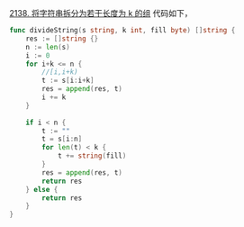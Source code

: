 [2138. 将字符串拆分为若干长度为 k 的组](https://leetcode.cn/problems/divide-a-string-into-groups-of-size-k/description/)
代码如下，
```go
func divideString(s string, k int, fill byte) []string {
    res := []string {}
    n := len(s)
    i := 0
    for i+k <= n {
        //[i,i+k)
        t := s[i:i+k]
        res = append(res, t)
        i += k 
    }
    
    if i < n {
        t := ""
        t = s[i:n]
        for len(t) < k {
            t += string(fill)
        }
        res = append(res, t)
        return res 
    } else {
        return res 
    }
}
```
